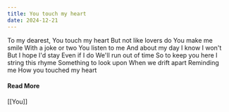 ```yaml
---
title: You touch my heart
date: 2024-12-21
---
```


<div class="poetry">

To my dearest,
You touch my heart
But not like lovers do
You make me smile
With a joke or two
You listen to me
And about my day
I know I won't
But I hope I'd stay
Even if I do
We'll run out of time
So to keep you here
I string this rhyme
Something to look upon
When we drift apart
Reminding me
How you touched my heart 

</div>

#### Read More

[[You]]